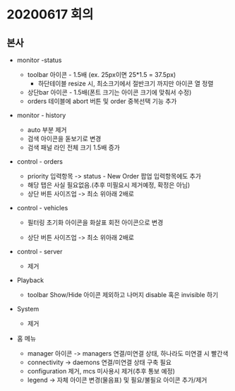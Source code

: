 # 20200617 회의

## 본사
- monitor -status

  - toolbar 아이콘 - 1.5배 (ex. 25px이면 25*1.5 = 37.5px)
    - 하단테이블 resize 시, 최소크기에서 절반크기 까지만 아이콘 열  정렬
  - 상단bar 아이콘 - 1.5배(폰트 크기는 아이콘 크기에 맞춰서 수정)
  - orders 테이블에 abort 버튼 및 order 중복선택 기능 추가

- monitor - history

  - auto 부분 제거
  - 검색 아이콘을 돋보기로 변경
  - 검색 패널 라인 전체 크기 1.5배 증가
- control - orders
  - priority 입력항목 -> status - New Order 팝업 입력항목에도 추가
  - 해당 탭은 사실 필요없음.(추후 미필요시 제거예정, 확정은 아님)
  - 상단 버튼 사이즈업 -> 최소 위아래 2배로

- control - vehicles

  - 필터링 초기화 아이콘을 화살표 회전 아이콘으로 변경

  - 상단 버튼 사이즈업 -> 최소 위아래 2배로

- control - server

  - 제거

- Playback

  - toolbar Show/Hide 아이콘 제외하고 나머지 disable 혹은 invisible 하기

- System

  - 제거

- 홈 메뉴
  - manager 아이콘 -> managers 연결/미연결 상태, 하나라도 미연결 시 빨간색
  - connectivity -> daemons 연결/미연결 상태 구축 필요
  - configuration 제거, mcs 미사용시 제거(추후 통보 예정)
  - legend -> 자체 아이콘 변경(물음표) 및 필요/불필요 아이콘 추가/제거
